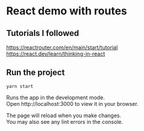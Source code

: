 # React demo with routes

## Tutorials I followed

https://reactrouter.com/en/main/start/tutorial
https://react.dev/learn/thinking-in-react

## Run the project

`yarn start`

Runs the app in the development mode.\
Open http://localhost:3000 to view it in your browser.

The page will reload when you make changes.\
You may also see any lint errors in the console.